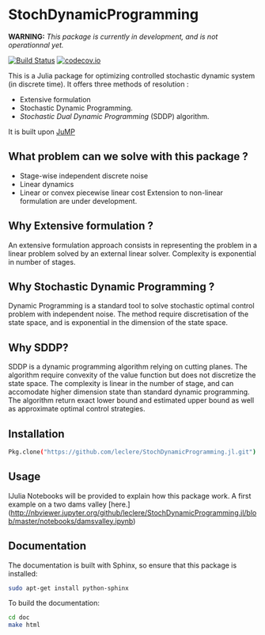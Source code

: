 # StochDynamicProgramming



**WARNING:** *This package is currently in development, and is not operationnal yet.*


[![Build Status](https://travis-ci.org/leclere/StochDynamicProgramming.jl.svg?branch=master)](https://travis-ci.org/leclere/StochDynamicProgramming.jl)
[![codecov.io](https://codecov.io/github/leclere/StochDynamicProgramming.jl/coverage.svg?branch=master)](https://codecov.io/github/leclere/StochDynamicProgramming.jl?branch=master)


This is a Julia package for optimizing controlled stochastic dynamic system (in discrete time). It offers three methods of resolution :

- Extensive formulation
- Stochastic Dynamic Programming.
- *Stochastic Dual Dynamic Programming* (SDDP) algorithm. 

It is built upon [JuMP](https://github.com/JuliaOpt/JuMP.jl)

## What problem can we solve with this package ?

- Stage-wise independent discrete noise
- Linear dynamics
- Linear or convex piecewise linear cost
Extension to non-linear formulation are under development.

## Why Extensive formulation ?

An extensive formulation approach consists in representing the problem in a linear
problem solved by an external linear solver. Complexity is exponential in number of stages. 

## Why Stochastic Dynamic Programming ?

Dynamic Programming is a standard tool to solve stochastic optimal control problem with
independent noise. The method require discretisation of the state space, and is exponential
in the dimension of the state space.

## Why SDDP?

SDDP is a dynamic programming algorithm relying on cutting planes. The algorithm require convexity
of the value function but does not discretize the state space. The complexity is linear in the
number of stage, and can accomodate higher dimension state than standard dynamic programming. 
The algorithm return exact lower bound and estimated upper bound as well as approximate optimal
control strategies.



## Installation

```bash
Pkg.clone("https://github.com/leclere/StochDynamicProgramming.jl.git")

```

## Usage

IJulia Notebooks will be provided to explain how this package work.
A first example on a two dams valley [here.] (http://nbviewer.jupyter.org/github/leclere/StochDynamicProgramming.jl/blob/master/notebooks/damsvalley.ipynb)


## Documentation

The documentation is built with Sphinx, so ensure that this package is installed:

```bash
sudo apt-get install python-sphinx

```

To build the documentation:

```bash
cd doc
make html

```
